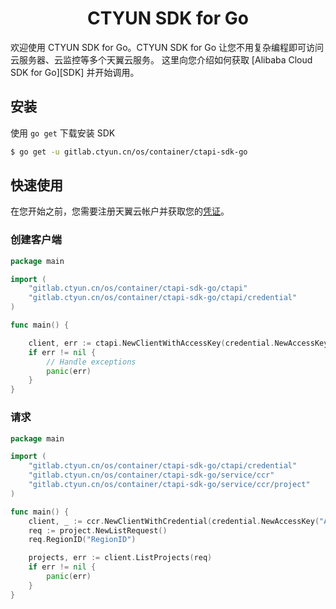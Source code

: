 <h1 align="center">CTYUN SDK for Go</h1>

欢迎使用 CTYUN SDK for Go。CTYUN SDK for Go 让您不用复杂编程即可访问云服务器、云监控等多个天翼云服务。
这里向您介绍如何获取 [Alibaba Cloud SDK for Go][SDK] 并开始调用。


## 安装

使用 `go get` 下载安装 SDK

```sh
$ go get -u gitlab.ctyun.cn/os/container/ctapi-sdk-go
```

## 快速使用

在您开始之前，您需要注册天翼云帐户并获取您的[凭证](https://www.ctyun.cn/h5/console/info/index)。

### 创建客户端

```go
package main

import (
    "gitlab.ctyun.cn/os/container/ctapi-sdk-go/ctapi"
    "gitlab.ctyun.cn/os/container/ctapi-sdk-go/ctapi/credential"
)

func main() {

	client, err := ctapi.NewClientWithAccessKey(credential.NewAccessKey("ACCESS_KEY_ID", "ACCESS_KEY_SECRET"))
	if err != nil {
		// Handle exceptions
		panic(err)
	}
}
```

### 请求
```go
package main

import (
    "gitlab.ctyun.cn/os/container/ctapi-sdk-go/ctapi/credential"
    "gitlab.ctyun.cn/os/container/ctapi-sdk-go/service/ccr"
	"gitlab.ctyun.cn/os/container/ctapi-sdk-go/service/ccr/project"
)

func main() {
    client, _ := ccr.NewClientWithCredential(credential.NewAccessKey("ACCESS_KEY_ID", "ACCESS_KEY_SECRET"))
	req := project.NewListRequest()
	req.RegionID("RegionID")

	projects, err := client.ListProjects(req)
	if err != nil {
		panic(err)
	}
}
```

